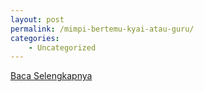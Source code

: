 ```yaml
---
layout: post
permalink: /mimpi-bertemu-kyai-atau-guru/
categories:
    - Uncategorized
---
```


[Baca Selengkapnya](/01)